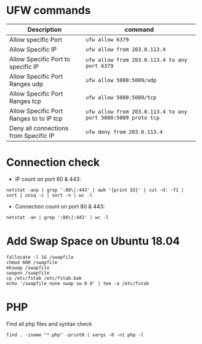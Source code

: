 # UFW commands




| Description | command  |
| ------------ | -------------- |
| Allow specific Port | `ufw allow 6379`  |
| Allow Specific IP | `ufw allow from 203.0.113.4`|
| Allow Specific Port to specific IP | `ufw allow from 203.0.113.4 to any port 6379`|
| Allow Specific Port Ranges udp | `ufw allow 5000:5009/udp`  |
| Allow Specific Port Ranges tcp | `ufw allow 5000:5009/tcp`  |
| Allow Specific Port Ranges to to IP tcp | `ufw allow from 203.0.113.4 to any port 5000:5009 proto tcp`  |
| Deny all connections from Specific IP | `ufw deny from 203.0.113.4`  |


# Connection check

- IP count on port 80 & 443:

`netstat -anp | grep ':80\|:443' | awk '{print $5}' | cut -d: -f1 | sort | uniq -c | sort -n | wc -l`

- Connection count on port 80 & 443:

`netstat -an | grep ':80\|:443' | wc -l`


# Add Swap Space on Ubuntu 18.04

```
fallocate -l 1G /swapfile
chmod 600 /swapfile
mkswap /swapfile
swapon /swapfile
cp /etc/fstab /etc/fstab.bak
echo '/swapfile none swap sw 0 0' | tee -a /etc/fstab
```

# PHP

Find all php files and syntax check

`find . -iname "*.php" -print0 | xargs -0 -n1 php -l`


